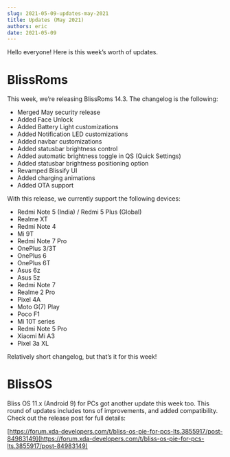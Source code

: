 ```yaml
---
slug: 2021-05-09-updates-may-2021
title: Updates (May 2021)
authors: eric
date: 2021-05-09
---
```


Hello everyone! Here is this week’s worth of updates.

# BlissRoms

This week, we’re releasing BlissRoms 14.3. The changelog is the following:

- Merged May security release
- Added Face Unlock
- Added Battery Light customizations
- Added Notification LED customizations
- Added navbar customizations
- Added statusbar brightness control
- Added automatic brightness toggle in QS (Quick Settings)
- Added statusbar brightness positioning option
- Revamped Blissify UI
- Added charging animations
- Added OTA support

With this release, we currently support the following devices:

- Redmi Note 5 (India) / Redmi 5 Plus (Global)
- Realme XT
- Redmi Note 4
- Mi 9T
- Redmi Note 7 Pro
- OnePlus 3/3T
- OnePlus 6
- OnePlus 6T
- Asus 6z
- Asus 5z
- Redmi Note 7
- Realme 2 Pro
- Pixel 4A
- Moto G(7) Play
- Poco F1
- Mi 10T series
- Redmi Note 5 Pro
- Xiaomi Mi A3
- Pixel 3a XL

Relatively short changelog, but that’s it for this week!

# BlissOS

Bliss OS 11.x (Android 9) for PCs got another update this week too. This round of updates includes tons of improvements, and added compatibility. Check out the release post for full details:

[https://forum.xda-developers.com/t/bliss-os-pie-for-pcs-lts.3855917/post-84983149](https://forum.xda-developers.com/t/bliss-os-pie-for-pcs-lts.3855917/post-84983149)
